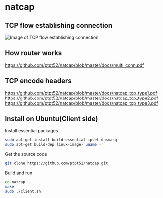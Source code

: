 # natcap

TCP flow establishing connection
--------------------------------

![Image of TCP flow establishing connection](https://raw.githubusercontent.com/ptpt52/natcap/master/natcap_seq.png)


How router works
----------------

https://github.com/ptpt52/natcap/blob/master/docs/multi_conn.pdf

TCP encode headers
------------------

https://github.com/ptpt52/natcap/blob/master/docs/natcap_tcp_type1.pdf
https://github.com/ptpt52/natcap/blob/master/docs/natcap_tcp_type2.pdf
https://github.com/ptpt52/natcap/blob/master/docs/natcap_tcp_type3.pdf

Install on Ubuntu(Client side)
------------------------------

Install essential packages
```sh
sudo apt-get install build-essential ipset dnsmasq
sudo apt-get build-dep linux-image-`uname -r`
```

Get the source code
```sh
git clone https://github.com/ptpt52/natcap.git
```

Build and run
```sh
cd natcap
make
sudo ./client.sh
```
